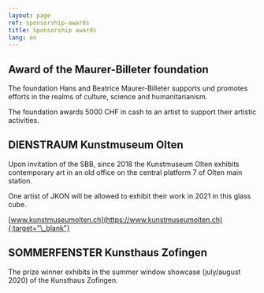 ```yaml
---
layout: page
ref: sponsorship-awards
title: Sponsorship awards
lang: en
---
```


## Award of the Maurer-Billeter foundation

The foundation Hans and Beatrice Maurer-Billeter supports und promotes efforts in the realms of culture, science and humanitarianism.

The foundation awards 5000 CHF in cash to an artist to support their artistic activities.

## DIENSTRAUM Kunstmuseum Olten

Upon invitation of the SBB, since 2018 the Kunstmuseum Olten exhibits contemporary art in an old office on the central platform 7 of Olten main station.

One artist of JKON will be allowed to exhibit their work in 2021 in this glass cube.

[www.kunstmuseumolten.ch](https://www.kunstmuseumolten.ch){:target="\_blank"}

## SOMMERFENSTER Kunsthaus Zofingen

The prize winner exhibits in the summer window showcase (july/august 2020) of the Kunsthaus Zofingen.
